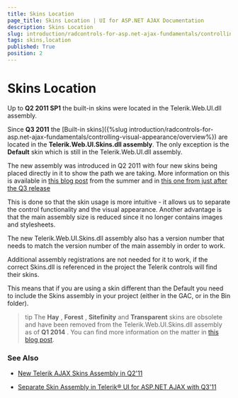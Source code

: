 ```yaml
---
title: Skins Location
page_title: Skins Location | UI for ASP.NET AJAX Documentation
description: Skins Location
slug: introduction/radcontrols-for-asp.net-ajax-fundamentals/controlling-visual-appearance/skins-location
tags: skins,location
published: True
position: 2
---
```


# Skins Location

Up to **Q2 2011 SP1** the built-in skins were located in the Telerik.Web.UI.dll assembly.

Since **Q3 2011** the [Built-in skins]({%slug introduction/radcontrols-for-asp.net-ajax-fundamentals/controlling-visual-appearance/overview%}) are located in the **Telerik.Web.UI.Skins.dll assembly**. The only exception is the **Default** skin which is still in the Telerik.Web.UI.dll assembly.

The new assembly was introduced in Q2 2011 with four new skins being placed directly in it to show the path we are taking. More information on this is available in [this blog post](http://blogs.telerik.com/aspnet-ajax/posts/11-07-05/new-telerik-ajax-skins-assembly.aspx) from the summer and in [this one from just after the Q3 release](http://blogs.telerik.com/aspnet-ajax/posts/11-11-15/separate-skin-assembly-in-radcontrols-for-asp-net-ajax-with-q3-apos-11.aspx)

This is done so that the skin usage is more intuitive - it allows us to separate the control functionality and the visual appearance. Another advantage is that the main assembly size is reduced since it no longer contains images and stylesheets.

The new Telerik.Web.UI.Skins.dll assembly also has a version number that needs to match the version number of the main assembly in order to work.

Additional assembly registrations are not needed for it to work, if the correct Skins.dll is referenced in the project the Telerik controls will find their skins.

This means that if you are using a skin different than the Default you need to include the Skins assembly in your project (either in the GAC, or in the Bin folder).

>tip The **Hay** , **Forest** , **Sitefinity** and **Transparent** skins are obsolete and have been removed from the Telerik.Web.UI.Skins.dll assembly as of **Q1 2014** . You can find more information on the matter in [this blog post](http://blogs.telerik.com/aspnet-ajax/posts/13-04-11/6-telerik-asp.net-ajax-skins-going-obsolete).
>

### See Also

 * [New Telerik AJAX Skins Assembly in Q2'11](http://blogs.telerik.com/blogs/posts/11-07-05/new-telerik-ajax-skins-assembly.aspx)

 * [Separate Skin Assembly in Telerik® UI for ASP.NET AJAX with Q3'11](http://blogs.telerik.com/blogs/posts/11-11-15/separate-skin-assembly-in-radcontrols-for-asp-net-ajax-with-q3-apos-11.aspx)
